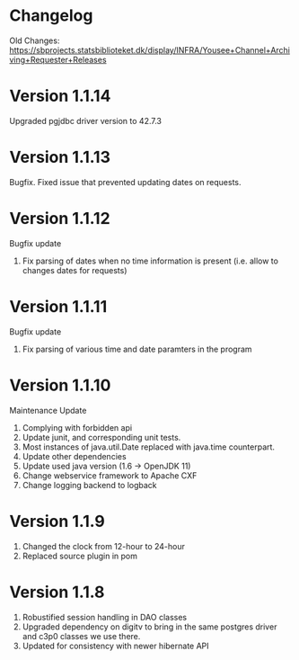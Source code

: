 Changelog
=========

Old Changes:  https://sbprojects.statsbiblioteket.dk/display/INFRA/Yousee+Channel+Archiving+Requester+Releases


Version 1.1.14
=============
Upgraded pgjdbc driver version to 42.7.3


Version 1.1.13
=============
Bugfix. Fixed issue that prevented updating dates on requests.


Version 1.1.12
=============
Bugfix update

 1. Fix parsing of dates when no time information is present (i.e. allow to changes dates for requests)

Version 1.1.11
=============
Bugfix update

 1. Fix parsing of various time and date paramters in the program

Version 1.1.10
=============

Maintenance Update
 1. Complying with forbidden api
 2. Update junit, and corresponding unit tests.
 3. Most instances of java.util.Date replaced with java.time counterpart.
 4. Update other dependencies
 5. Update used java version (1.6 -> OpenJDK 11)
 6. Change webservice framework to Apache CXF
 7. Change logging backend to logback

Version 1.1.9
=============

 1. Changed the clock from 12-hour to 24-hour
 2. Replaced source plugin in pom
 
Version 1.1.8
=============

 1. Robustified session handling in DAO classes
 2. Upgraded dependency on digitv to bring in the same postgres driver and c3p0 classes we use there.
 3. Updated for consistency with newer hibernate API
